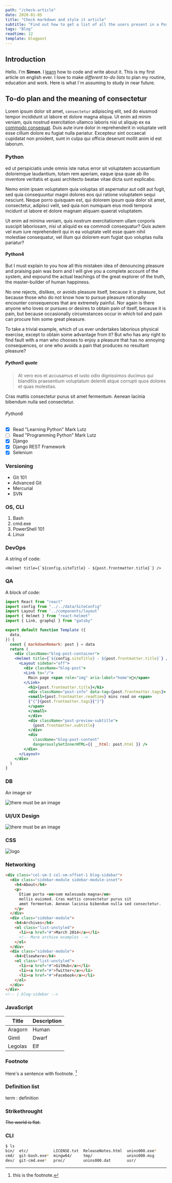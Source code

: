 ```yaml
---
path: "/check-article"
date: 2020-01-05
title: "Check markdown and style it article"
subtitle: "Find out how to get a list of all the users present in a Postgres database, and their permissions"
tags: "Blog"
readtime: 12
template: blogpost
---
```


## Introduction

Hello. I'm **Simon**. I [learn]() how to code and write about it. This is my first article on english ever.
I love to make *different to-do lists* to plan my routine, education and work. Here is what I`m assuming to study in near future.

## To-do plan and the meaning of consectetur

Lorem ipsum dolor sit amet, `consectetur` adipiscing elit, sed do eiusmod tempor incididunt ut labore et dolore magna aliqua. Ut enim ad minim veniam, quis nostrud exercitation ullamco laboris nisi ut aliquip ex ea [commodo consequat](https://www.example.com). Duis aute irure dolor in reprehenderit in voluptate velit esse cillum dolore eu fugiat nulla pariatur. Excepteur sint occaecat cupidatat non proident, sunt in culpa qui officia deserunt mollit anim id est laborum.

### Python

ed ut perspiciatis unde omnis iste natus error sit voluptatem accusantium doloremque laudantium, totam rem aperiam, eaque ipsa quae ab illo inventore veritatis et quasi architecto beatae vitae dicta sunt explicabo.

Nemo enim ipsam voluptatem quia voluptas sit aspernatur aut odit aut fugit, sed quia consequuntur magni dolores eos qui ratione voluptatem sequi nesciunt. Neque porro quisquam est, qui dolorem ipsum quia dolor sit amet, consectetur, adipisci velit, sed quia non numquam eius modi tempora incidunt ut labore et dolore magnam aliquam quaerat voluptatem.

Ut enim ad minima veniam, quis nostrum exercitationem ullam corporis suscipit laboriosam, nisi ut aliquid ex ea commodi consequatur? Quis autem vel eum iure reprehenderit qui in ea voluptate velit esse quam nihil molestiae consequatur, vel illum qui dolorem eum fugiat quo voluptas nulla pariatur?

#### Python4

But I must explain to you how all this mistaken idea of denouncing pleasure and praising pain was born and I will give you a complete account of the system, and expound the actual teachings of the great explorer of the truth, the master-builder of human happiness.

No one rejects, dislikes, or avoids pleasure itself, because it is pleasure, but because those who do not know how to pursue pleasure rationally encounter consequences that are extremely painful. Nor again is there anyone who loves or pursues or desires to obtain pain of itself, because it is pain, but because occasionally circumstances occur in which toil and pain can procure him some great pleasure.

To take a trivial example, which of us ever undertakes laborious physical exercise, except to obtain some advantage from it? But who has any right to find fault with a man who chooses to enjoy a pleasure that has no annoying consequences, or one who avoids a pain that produces no resultant pleasure?

##### Python5 quote

>At vero eos et accusamus et iusto odio dignissimos ducimus qui blanditiis praesentium voluptatum deleniti atque corrupti quos dolores et quas molestias.

Cras mattis consectetur purus sit amet fermentum. Aenean lacinia bibendum nulla sed consectetur.

###### Python6

- [x] Read "Learning Python" Mark Lutz
- [ ] Read "Programming Python" Mark Lutz
- [x] Django
- [x] Django REST Framework
- [x] Selenium

### Versioning

- Git 101
- Advanced Git
- Mercurial
- SVN

### OS, CLI

1. Bash
2. cmd.exe
3. PowerShell 101
4. Linux

### DevOps

A string of code:

``<Helmet title={`${config.siteTitle} - ${post.frontmatter.title}`} />``

### QA

A block of code:

``` jsx
import React from "react"
import config from "../../data/SiteConfig"
import Layout from '../components/layout'
import { Helmet } from "react-helmet"
import { Link, graphql } from "gatsby"

export default function Template ({
  data,
}) {
  const { markdownRemark: post } = data
  return (
    <div className="blog-post-container">
    <Helmet title={`${config.siteTitle} - ${post.frontmatter.title}`} />
      <Layout sidebar="off">
        <div className="blog-post">
        <Link to="/">
          Main page <span role="img" aria-label="home">🏡</span>
        </Link>
          <h1>{post.frontmatter.title}</h1>
          <div className="post-info" data-tag={post.frontmatter.tags}>
          <small>{post.frontmatter.readtime} mins read on <span>
          {"{"}{post.frontmatter.tags}{"}"}
          </span>
          </small>
          </div>
          <div className="post-preview-subtitle">
            {post.frontmatter.subtitle}
          </div>
          <div 
            className="blog-post-content"
            dangerouslySetInnerHTML={{ __html: post.html }} />
        </div>
      </Layout>
    </div>
  )
}
```

### DB

An image sir

![there must be an image](../images/bigimage.png)

### UI/UX Design

![there must be an image](../images/bigimage2.png)

### CSS

![logo](../images/logo.png)

### Networking

```html
<div class="col-sm-3 col-sm-offset-1 blog-sidebar">
  <div class="sidebar-module sidebar-module-inset">
    <h4>About</h4>
    <p>
      Etiam porta <em>sem malesuada magna</em> 
      mollis euismod. Cras mattis consectetur purus sit
      amet fermentum. Aenean lacinia bibendum nulla sed consectetur.
    </p>
  </div>
  <div class="sidebar-module">
    <h4>Archives</h4>
    <ol class="list-unstyled">
      <li><a href="#">March 2014</a></li>
      <!-- More archive examples -->
    </ol>
  </div>
  <div class="sidebar-module">
    <h4>Elsewhere</h4>
    <ol class="list-unstyled">
      <li><a href="#">GitHub</a></li>
      <li><a href="#">Twitter</a></li>
      <li><a href="#">Facebook</a></li>
    </ol>
  </div>
</div>
<!-- /.blog-sidebar -->
```

### JavaScript

| Title   | Description |
| ------- | ----- |
| Aragorn | Human |
| Gimli   | Dwarf |
| Legolas | Elf   |

### Footnote

Here's a sentence with footnote. [^1]

[^1]: this is the footnote.

### Definition list

term
: definition

### Strikethrought

~~The world is flat.~~

### CLI

```bash
$ ls
bin/  etc/           LICENSE.txt  ReleaseNotes.html  unins000.exe*
cmd/  git-bash.exe*  mingw64/     tmp/               unins000.msg
dev/  git-cmd.exe*   proc/        unins000.dat       usr/
```

